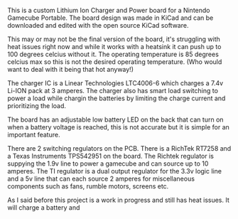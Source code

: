 This is a custom Lithium Ion Charger and Power board for a Nintendo Gamecube Portable. The board design was made in KiCad and can be downloaded and edited with the open source KiCad software.

This may or may not be the final version of the board, it's struggling with heat issues right now and while it works with a heatsink it can push up to 100 degrees celcius without it. The operating temperature is 85 degrees celcius max so this is not the desired operating temperature. (Who would want to deal with it being that hot anyway!)

The charger IC is a Linear Technologies LTC4006-6 which charges a 7.4v Li-ION pack at 3 amperes. The charger also has smart load switching to power a load while chargin the batteries by limiting the charge current and prioritizing the load.

The board has an adjustable low battery LED on the back that can turn on when a battery voltage is reached, this is not accurate but it is simple for an important feature.

There are 2 switching regulators on the PCB. There is a RichTek RT7258 and a Texas Instruments TPS542951 on the board. The Richtek regulator is suppying the 1.9v line to power a gamecube and can source up to 10 amperes. The TI regulator is a dual output regulator for the 3.3v logic line and a 5v line that can each source 2 amperes for miscellaneous components such as fans, rumble motors, screens etc. 

As I said before this project is a work in progress and still has heat issues. It will charge a battery and 

